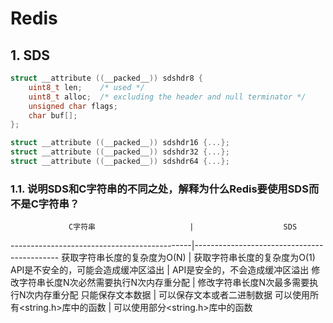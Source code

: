 # Redis

## 1. SDS

```c
struct __attribute ((__packed__)) sdshdr8 {
	uint8_t len;    /* used */
	uint8_t alloc;  /* excluding the header and null terminator */
	unsigned char flags;
	char buf[];
};

struct __attribute ((__packed__)) sdshdr16 {...};
struct __attribute ((__packed__)) sdshdr32 {...};
struct __attribute ((__packed__)) sdshdr64 {...};
```

### 1.1. 说明SDS和C字符串的不同之处，解释为什么Redis要使用SDS而不是C字符串？

                 C字符串                     |                    SDS 
---------------------------------------------|--------------------------------------------
获取字符串长度的复杂度为O(N)                 |  获取字符串长度的复杂度为O(1)
API是不安全的，可能会造成缓冲区溢出          |  API是安全的，不会造成缓冲区溢出
修改字符串长度N次必然需要执行N次内存重分配   |  修改字符串长度N次最多需要执行N次内存重分配
只能保存文本数据                             |  可以保存文本或者二进制数据
可以使用所有<string.h>库中的函数             |  可以使用部分<string.h>库中的函数
